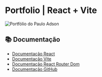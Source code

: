 # Portfolio | React + Vite

<img src="https://github.com/user-attachments/assets/8d0d5602-1c3c-4cc0-a52c-99277fd23057" alt="Portfólio do Paulo Adson" title="Portfólio do Paulo Adson">

## 📚 Documentação
- [Documentação React](https://pt-br.legacy.reactjs.org/docs/getting-started.html)
- [Documentação Vite](https://pt.vite.dev/guide/)
- [Documentação React Router Dom](https://www.npmjs.com/package/react-router-dom)
- [Documentação GitHub](https://docs.github.com/pt)

